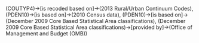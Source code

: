 (COUTYP4)->[is recoded based on]->(2013 Rural/Urban Continuum Codes), (PDEN10)->[is based on]->(2010 Census data), (PDEN10)->[is based on]->(December 2009 Core Based Statistical Area classifications), (December 2009 Core Based Statistical Area classifications)->[provided by]->(Office of Management and Budget (OMB))